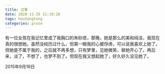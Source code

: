 ```yaml
---
title: 过客
date: 2020-11-25 11:19:28
tags: houtongtong
categories: prose
---
```

 有一位女孩在我记忆里成了我胸口的朱砂痣，那晚，她是那么的美和纯洁<!--more-->，我现在真的很想她。虽然没经历过什么，但第一眼我的心被俘虏，可以说我喜欢上她了。但她是不属于我的，之后就不再多想，只有梦里，见她微笑，替她开心了。再后来，淡了，不想了，也梦不到了。但现在我又想起她了，好久好久没见她了。

2015年9月16日
